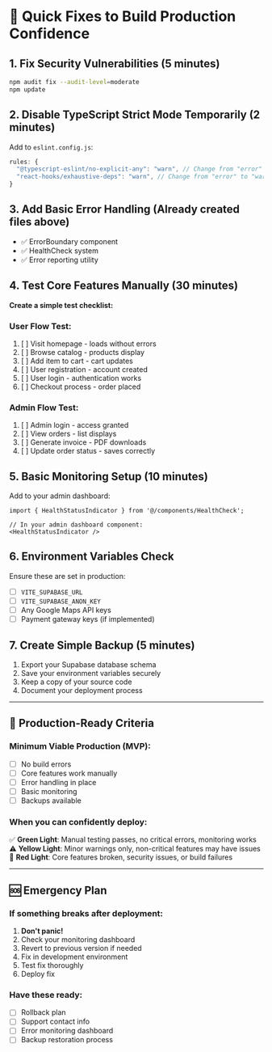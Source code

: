 # 🚀 Quick Fixes to Build Production Confidence

## 1. Fix Security Vulnerabilities (5 minutes)
```bash
npm audit fix --audit-level=moderate
npm update
```

## 2. Disable TypeScript Strict Mode Temporarily (2 minutes)
Add to `eslint.config.js`:
```js
rules: {
  "@typescript-eslint/no-explicit-any": "warn", // Change from "error" to "warn"
  "react-hooks/exhaustive-deps": "warn", // Change from "error" to "warn"
}
```

## 3. Add Basic Error Handling (Already created files above)
- ✅ ErrorBoundary component
- ✅ HealthCheck system
- ✅ Error reporting utility

## 4. Test Core Features Manually (30 minutes)
**Create a simple test checklist:**

### User Flow Test:
1. [ ] Visit homepage - loads without errors
2. [ ] Browse catalog - products display
3. [ ] Add item to cart - cart updates
4. [ ] User registration - account created
5. [ ] User login - authentication works
6. [ ] Checkout process - order placed

### Admin Flow Test:
1. [ ] Admin login - access granted
2. [ ] View orders - list displays
3. [ ] Generate invoice - PDF downloads
4. [ ] Update order status - saves correctly

## 5. Basic Monitoring Setup (10 minutes)
Add to your admin dashboard:
```tsx
import { HealthStatusIndicator } from '@/components/HealthCheck';

// In your admin dashboard component:
<HealthStatusIndicator />
```

## 6. Environment Variables Check
Ensure these are set in production:
- [ ] `VITE_SUPABASE_URL`
- [ ] `VITE_SUPABASE_ANON_KEY` 
- [ ] Any Google Maps API keys
- [ ] Payment gateway keys (if implemented)

## 7. Create Simple Backup (5 minutes)
1. Export your Supabase database schema
2. Save your environment variables securely
3. Keep a copy of your source code
4. Document your deployment process

---

## 🎯 Production-Ready Criteria

### Minimum Viable Production (MVP):
- [ ] No build errors
- [ ] Core features work manually
- [ ] Error handling in place
- [ ] Basic monitoring
- [ ] Backups available

### When you can confidently deploy:
✅ **Green Light**: Manual testing passes, no critical errors, monitoring works
⚠️ **Yellow Light**: Minor warnings only, non-critical features may have issues
🔴 **Red Light**: Core features broken, security issues, or build failures

---

## 🆘 Emergency Plan

### If something breaks after deployment:
1. **Don't panic!** 
2. Check your monitoring dashboard
3. Revert to previous version if needed
4. Fix in development environment
5. Test fix thoroughly
6. Deploy fix

### Have these ready:
- [ ] Rollback plan
- [ ] Support contact info
- [ ] Error monitoring dashboard
- [ ] Backup restoration process